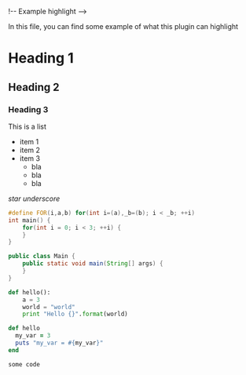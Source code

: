 !-- Example highlight -->

In this file, you can find some example of what this plugin can highlight

# Heading 1
## Heading 2
### Heading 3

This is a list
* item 1
* item 2
* item 3
    - bla
    - bla
    - bla

*star* _underscore_

```cpp
#define FOR(i,a,b) for(int i=(a),_b=(b); i < _b; ++i)
int main() {
    for(int i = 0; i < 3; ++i) {
    }
}
```

```java
public class Main {
    public static void main(String[] args) {
    }
}
```

```python
def hello():
    a = 3
    world = "world"
    print "Hello {}".format(world)
```

```ruby
def hello
  my_var = 3
  puts "my_var = #{my_var}"
end
```

```
some code
```
